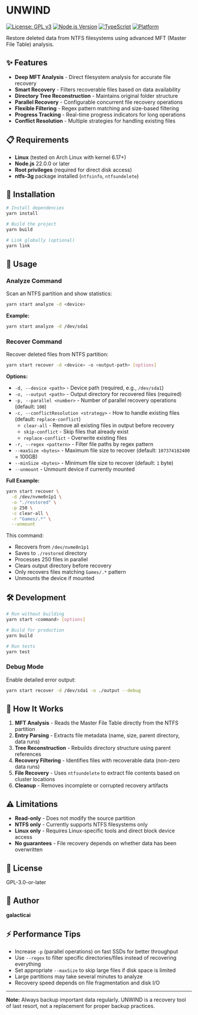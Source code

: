 # UNWIND

[![License: GPL v3](https://img.shields.io/badge/License-GPLv3-blue.svg)](https://www.gnu.org/licenses/gpl-3.0)
[![Node.js Version](https://img.shields.io/badge/node-%3E%3D22.0.0-brightgreen)](https://nodejs.org/)
[![TypeScript](https://img.shields.io/badge/TypeScript-5.7-blue)](https://www.typescriptlang.org/)
[![Platform](https://img.shields.io/badge/platform-Linux-lightgrey)](https://www.kernel.org/)

Restore deleted data from NTFS filesystems using advanced MFT (Master File Table) analysis.

## ✨ Features

- **Deep MFT Analysis** - Direct filesystem analysis for accurate file recovery
- **Smart Recovery** - Filters recoverable files based on data availability
- **Directory Tree Reconstruction** - Maintains original folder structure
- **Parallel Recovery** - Configurable concurrent file recovery operations
- **Flexible Filtering** - Regex pattern matching and size-based filtering
- **Progress Tracking** - Real-time progress indicators for long operations
- **Conflict Resolution** - Multiple strategies for handling existing files

## 📋 Requirements

- **Linux** (tested on Arch Linux with kernel 6.17+)
- **Node.js** 22.0.0 or later
- **Root privileges** (required for direct disk access)
- **ntfs-3g** package installed (`ntfsinfo`, `ntfsundelete`)

## 🚀 Installation

```bash
# Install dependencies
yarn install

# Build the project
yarn build

# Link globally (optional)
yarn link
```

## 📖 Usage

### Analyze Command

Scan an NTFS partition and show statistics:

```bash
yarn start analyze -d <device>
```

**Example:**
```bash
yarn start analyze -d /dev/sda1
```

### Recover Command

Recover deleted files from NTFS partition:

```bash
yarn start recover -d <device> -o <output-path> [options]
```

**Options:**
- `-d, --device <path>` - Device path (required, e.g., `/dev/sda1`)
- `-o, --output <path>` - Output directory for recovered files (required)
- `-p, --parallel <number>` - Number of parallel recovery operations (default: `100`)
- `-c, --conflictResolution <strategy>` - How to handle existing files (default: `replace-conflict`)
  - `clear-all` - Remove all existing files in output before recovery
  - `skip-conflict` - Skip files that already exist
  - `replace-conflict` - Overwrite existing files
- `-r, --regex <pattern>` - Filter file paths by regex pattern
- `--maxSize <bytes>` - Maximum file size to recover (default: `107374182400` = 100GB)
- `--minSize <bytes>` - Minimum file size to recover (default: `1` byte)
- `--unmount` - Unmount device if currently mounted

**Full Example:**
```bash
yarn start recover \
  -d /dev/nvme0n1p1 \
  -o "./restored" \
  -p 250 \
  -c clear-all \
  -r "Games/.*" \
  --unmount
```

This command:
- Recovers from `/dev/nvme0n1p1`
- Saves to `./restored` directory
- Processes 250 files in parallel
- Clears output directory before recovery
- Only recovers files matching `Games/.*` pattern
- Unmounts the device if mounted

## 🛠️ Development

```bash
# Run without building
yarn start <command> [options]

# Build for production
yarn build

# Run tests
yarn test
```

### Debug Mode

Enable detailed error output:

```bash
yarn start recover -d /dev/sda1 -o ./output --debug
```

## 🔧 How It Works

1. **MFT Analysis** - Reads the Master File Table directly from the NTFS partition
2. **Entry Parsing** - Extracts file metadata (name, size, parent directory, data runs)
3. **Tree Reconstruction** - Rebuilds directory structure using parent references
4. **Recovery Filtering** - Identifies files with recoverable data (non-zero data runs)
5. **File Recovery** - Uses `ntfsundelete` to extract file contents based on cluster locations
6. **Cleanup** - Removes incomplete or corrupted recovery artifacts

## ⚠️ Limitations

- **Read-only** - Does not modify the source partition
- **NTFS only** - Currently supports NTFS filesystems only
- **Linux only** - Requires Linux-specific tools and direct block device access
- **No guarantees** - File recovery depends on whether data has been overwritten

## 📝 License

GPL-3.0-or-later

## 👤 Author

**galacticai**

## ⚡ Performance Tips

- Increase `-p` (parallel operations) on fast SSDs for better throughput
- Use `--regex` to filter specific directories/files instead of recovering everything
- Set appropriate `--maxSize` to skip large files if disk space is limited
- Large partitions may take several minutes to analyze
- Recovery speed depends on file fragmentation and disk I/O

---

**Note:** Always backup important data regularly. UNWIND is a recovery tool of last resort, not a replacement for proper backup practices.
